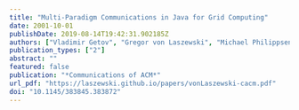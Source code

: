 ```yaml
---
title: "Multi-Paradigm Communications in Java for Grid Computing"
date: 2001-10-01
publishDate: 2019-08-14T19:42:31.902185Z
authors: ["Vladimir Getov", "Gregor von Laszewski", "Michael Philippsen", "Ian Foster"]
publication_types: ["2"]
abstract: ""
featured: false
publication: "*Communications of ACM*"
url_pdf: "https://laszewski.github.io/papers/vonLaszewski-cacm.pdf"
doi: "10.1145/383845.383872"
---
```


